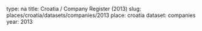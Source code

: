 type: na
title: Croatia / Company Register (2013)
slug: places/croatia/datasets/companies/2013
place: croatia
dataset: companies
year: 2013
